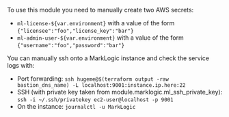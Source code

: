 To use this module you need to manually create two AWS secrets:

* `ml-license-${var.environment}` with a value of the form `{"licensee":"foo","license_key":"bar"}`
* `ml-admin-user-${var.environment}` with a value of the form `{"username":"foo","password":"bar"}`

You can manually ssh onto a MarkLogic instance and check the service logs with:
* Port forwarding: `ssh hugeme@$(terraform output -raw bastion_dns_name) -L localhost:9001:instance.ip.here:22`
* SSH (with private key taken from module.marklogic.ml_ssh_private_key): `ssh -i ~/.ssh/privatekey ec2-user@localhost -p 9001`
* On the instance: `journalctl -u MarkLogic`